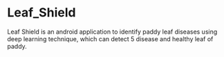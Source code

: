 # Leaf_Shield
Leaf Shield is an android application to identify paddy leaf diseases using deep learning technique, which can detect 5 disease and healthy leaf of paddy.
